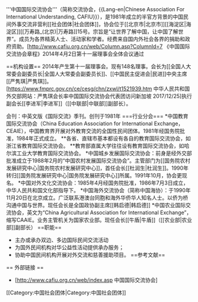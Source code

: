 '''中国国际交流协会'''（简称交流协会，{{Lang-en|Chinese Association For International Understanding, CAFIU}}），是1981年成立的半官方背景的中国民间外事交流非营利[[社会团体|社会团体]]，协会位于[[北京市|北京市]][[海淀区|海淀区]][[万寿路_(北京)|万寿路]]15号。宗旨是“让世界了解中国，让中国了解世界”。成员为各界精英人士、活动家和学者。经费来自国内外社会各界的捐助和政府资助。<ref>[http://www.cafiu.org.cn/web/Column.asp?ColumnId=7 《中国国际交流协会章程》2014年4月2日第十一届理事会全体会议通过</ref>

==机构设置==
2014年产生第十一届理事会。现有148名理事。会长为[[全国人大常委会副委员长|全国人大常委会副委员长]]、[[中国民主促进会|民进]]中央主席[[严隽琪|严隽琪]]。<ref>[https://www.fmprc.gov.cn/ce/cesg/chn/zxwl/t1521939.htm 中华人民共和国外交部网站：严隽琪会长率中国国际交流协会代表团访问新加坡 2017/12/25]</ref>执行副会长[[李进军|李进军]]（[[中联部|中联部]]副部长）。

会刊：中英文版《国际交流》季刊。创刊于1981年
===行业分会===
*中国教育国际交流协会（China Education Association for International Exchange，CEAIE），中国教育界开展对外教育交流的全国性民间团体。1981年经国务院批准，1984年正式成立。
**各省、直辖市基本都设有各自的教育国际交流协会，如浙江省教育国际交流协会。
**教育部直属大学往往设有教育国际交流协会，如哈尔滨工业大学教育国际交流协会。
*中国城乡发展国际交流协会：前身是经外交部批准成立于1988年2月的“中国农村发展国际交流协会”。主管部门为[[国务院农村发展研究中心|国务院农村发展研究中心]]，首任会长[[杜润生|杜润生]]。1990年转归[[国务院发展研究中心|国务院发展研究中心]]所属。1991年10月，协会更现名。
*中国对外文化交流协会：1985年4月经国务院批准，1986年7月3日成立，中华人民共和国文化部指导下。
*中国海外交流协会（简称中国海协）：于1990年11月20日在北京成立。广泛联系港澳台同胞和海外华侨华人知名人士。以侨为桥沟通中国与世界。现任会长是全国政协副主席[[韩启德|韩启德]]
*中国农业国际交流协会，英文为“China Agricultural Association for International Exchange”，缩写CAAIE。业务主管机关为国家农业部。现任会长[[牛盾|牛盾]]（[[农业部|农业部]]副部长）
==职能==
* 主办或承办双边、多边国际民间交流活动
* 为国外民间机构对华公益性活动提供承办服务；
* 协助中国民间机构开展对外交流和慈善援助项目。
==参考文献==
<references/>

== 外部链接 ==

* [http://www.cafiu.org.cn/web/index.asp 中国国际交流协会]

[[Category:中国社会团体|Category:中国社会团体]]